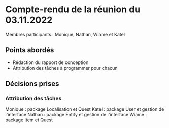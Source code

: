 # Compte-rendu de la réunion du 03.11.2022
Membres participants :
Monique, Nathan, Wiame et Katel

## Points abordés
* Rédaction du rapport de conception
* Attribution des tâches à programmer pour chacun

## Décisions prises
### Attribution des tâches
Monique : package Localisation et Quest
Katel : package User et gestion de l'interface
Nathan : package Entity et gestion de l'interface
Wiame : package Item et Quest